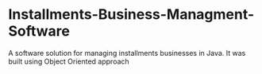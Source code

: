 # Installments-Business-Managment-Software
A software solution for managing installments businesses in Java. It was built using Object Oriented approach
